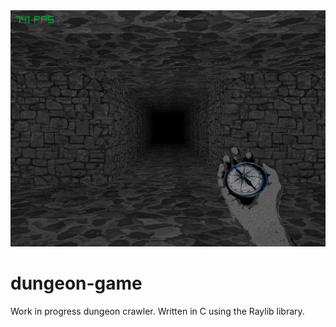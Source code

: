 <img src='res/screenshot.png'>

# dungeon-game

Work in progress dungeon crawler. Written in C using the Raylib library.

